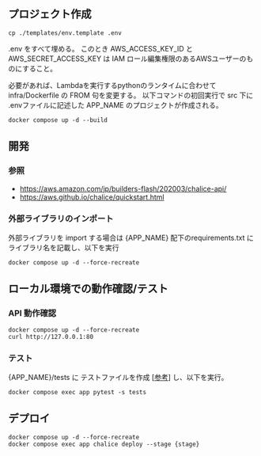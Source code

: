 ## プロジェクト作成

```
cp ./templates/env.template .env
```
.env をすべて埋める。
このとき AWS_ACCESS_KEY_ID と AWS_SECRET_ACCESS_KEY は IAM ロール編集権限のあるAWSユーザーのものにすること。

必要があれば、Lambdaを実行するpythonのランタイムに合わせて infra/Dockerfile の FROM 句を変更する。
以下コマンドの初回実行で src 下に .envファイルに記述した APP_NAME のプロジェクトが作成される。

```
docker compose up -d --build
```

## 開発

### 参照

* https://aws.amazon.com/jp/builders-flash/202003/chalice-api/
* https://aws.github.io/chalice/quickstart.html

### 外部ライブラリのインポート

外部ライブラリを import する場合は {APP_NAME} 配下のrequirements.txt にライブラリ名を記載し、以下を実行

```
docker compose up -d --force-recreate
```


## ローカル環境での動作確認/テスト

### API 動作確認

```
docker compose up -d --force-recreate
curl http://127.0.0.1:80
```

### テスト

{APP_NAME}/tests に テストファイルを作成 [[参考](https://aws.github.io/chalice/topics/testing.html)] し、以下を実行。

```
docker compose exec app pytest -s tests
```

## デプロイ

```
docker compose up -d --force-recreate
docker compose exec app chalice deploy --stage {stage}
```
